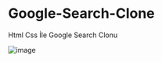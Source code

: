 # Google-Search-Clone
Html Css İle Google Search Clonu


![image](https://user-images.githubusercontent.com/80157457/173826079-8d6821ee-3adb-4ac4-96b8-fb0a6e8e2da2.png)
